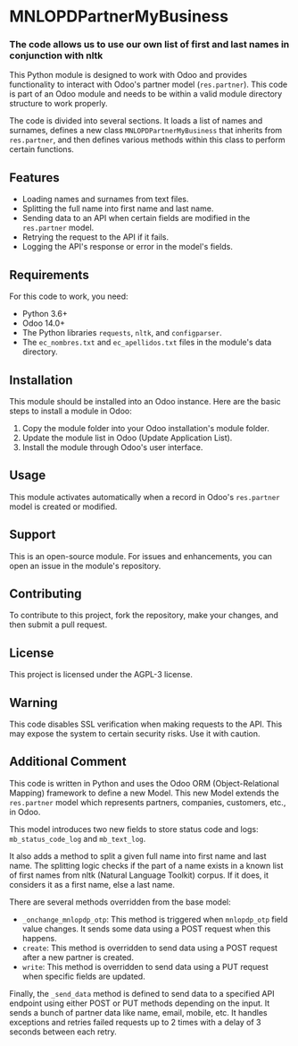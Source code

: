 # MNLOPDPartnerMyBusiness

### The code allows us to use our own list of first and last names in conjunction with nltk

This Python module is designed to work with Odoo and provides functionality to interact with Odoo's partner model (`res.partner`). This code is part of an Odoo module and needs to be within a valid module directory structure to work properly.

The code is divided into several sections. It loads a list of names and surnames, defines a new class `MNLOPDPartnerMyBusiness` that inherits from `res.partner`, and then defines various methods within this class to perform certain functions.

## Features

* Loading names and surnames from text files.
* Splitting the full name into first name and last name.
* Sending data to an API when certain fields are modified in the `res.partner` model.
* Retrying the request to the API if it fails.
* Logging the API's response or error in the model's fields.

## Requirements

For this code to work, you need:

* Python 3.6+
* Odoo 14.0+
* The Python libraries `requests`, `nltk`, and `configparser`.
* The `ec_nombres.txt` and `ec_apellidos.txt` files in the module's data directory.

## Installation

This module should be installed into an Odoo instance. Here are the basic steps to install a module in Odoo:

1. Copy the module folder into your Odoo installation's module folder.
2. Update the module list in Odoo (Update Application List).
3. Install the module through Odoo's user interface.

## Usage

This module activates automatically when a record in Odoo's `res.partner` model is created or modified.

## Support

This is an open-source module. For issues and enhancements, you can open an issue in the module's repository.

## Contributing

To contribute to this project, fork the repository, make your changes, and then submit a pull request.

## License

This project is licensed under the AGPL-3 license.

## Warning

This code disables SSL verification when making requests to the API. This may expose the system to certain security risks. Use it with caution.

## Additional Comment

This code is written in Python and uses the Odoo ORM (Object-Relational Mapping) framework to define a new Model. This new Model extends the `res.partner` model which represents partners, companies, customers, etc., in Odoo.

This model introduces two new fields to store status code and logs: `mb_status_code_log` and `mb_text_log`.

It also adds a method to split a given full name into first name and last name. The splitting logic checks if the part of a name exists in a known list of first names from nltk (Natural Language Toolkit) corpus. If it does, it considers it as a first name, else a last name.

There are several methods overridden from the base model:

- `_onchange_mnlopdp_otp`: This method is triggered when `mnlopdp_otp` field value changes. It sends some data using a POST request when this happens.
- `create`: This method is overridden to send data using a POST request after a new partner is created.
- `write`: This method is overridden to send data using a PUT request when specific fields are updated.

Finally, the `_send_data` method is defined to send data to a specified API endpoint using either POST or PUT methods depending on the input. It sends a bunch of partner data like name, email, mobile, etc. It handles exceptions and retries failed requests up to 2 times with a delay of 3 seconds between each retry.

